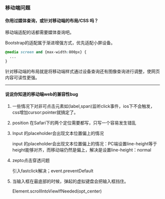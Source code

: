 ### 移动端问题



#### 你用过媒体查询，或针对移动端的布局/CSS 吗？

移动端适配的话都需要媒体查询吧。

Bootstrap的适配属于渐进增强方式，优先适配小屏设备。

```css
@media screen and {max-width:800px} {
  ...
}
```

针对移动端的布局就是将移动端样式通过设备查询还有图像查询进行调整，使网页内容可读性更强。

---

#### 说说你知道的移动端web的兼容性bug

1. 一些情况下对非可点击元素如(label,span)监听click事件，ios下不会触发，css增加cursor:pointer就搞定了。

2. position 在Safari下的两个定位需要都写，只写一个容易发生错乱

3. Input 的placeholder会出现文本位置偏上的情况

   input 的placeholder会出现文本位置偏上的情况：PC端设置line-height等于height能够对齐，而移动端仍然是偏上，解决是设置line-height：normal

4. zepto点击穿透问题

   引入fastclick解决；event.preventDefault

5. 当输入框在最底部的时候，弹起的虚拟键盘会把输入框挡住。

   Element.scrollIntoViewIfNeeded(opt_center)

